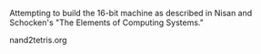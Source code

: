 Attempting to build the 16-bit machine as described in Nisan and Schocken's "The Elements of Computing Systems." 

nand2tetris.org
